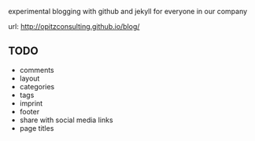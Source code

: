 experimental blogging with github and jekyll for everyone in our company

url: http://opitzconsulting.github.io/blog/

TODO
----

* comments
* layout
* categories
* tags
* imprint
* footer
* share with social media links
* page titles